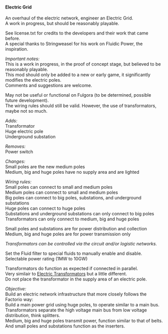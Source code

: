 #### Electric Grid  
An overhaul of the electric network, engineer an Electric Grid.  
A work in progress, but should be reasonably playable.  

See license.txt for credits to the developers and their work that came before.  
A special thanks to Stringweasel for his work on Fluidic Power, the inspiration.  

*Important notes:*  
This is a work in progress, in the proof of concept stage, but believed to be reasonably playable.  
This mod should only be added to a new or early game, it significantly modifies the electric poles.  
Comments and suggestions are welcome.  

May not be useful or functional on Fulgora (to be determined, possible future development).  
The wiring rules should still be valid. However, the use of transformators, maybe not so much.  

*Adds:*  
Transformator  
Huge electric pole  
Underground substation  

*Removes:*  
Power switch  

*Changes:*  
Small poles are the new medium poles  
Medium, big and huge poles have no supply area and are lighted  

*Wiring rules:*  
Small poles can connect to small and medium poles  
Medium poles can connect to small and medium poles  
Big poles can connect to big poles, substations, and underground substations  
Huge poles can connect to huge poles  
Substations and underground substations can only connect to big poles  
Transformators can only connect to medium, big and huge poles  

Small poles and substations are for power distribution and collection  
Medium, big and huge poles are for power transmission only  

*Transformators can be controlled via the circuit and/or logistic networks.*  

Set the Fluid filter to special fluids to manually enable and disable.  
Selectable power rating (1MW to 10GW) 

Transformators do function as expected if connected in parallel.  
Very similair to [Electric Transformators](https://mods.factorio.com/mod/Electric_Transformators) but a little different.  
Do not place the transformator in the supply area of an electric pole.  

*Objective:*   
Build an electric network infrastructure that more closely follows the Factorio way:  
Build a main power grid using huge poles, to operate similar to a main bus.  
Transformators separate the high voltage main bus from low voltage distribution, think splitters.  
Medium, big and huge poles transmit power, function similar to that of belts.  
And small poles and substations function as the inserters.  
